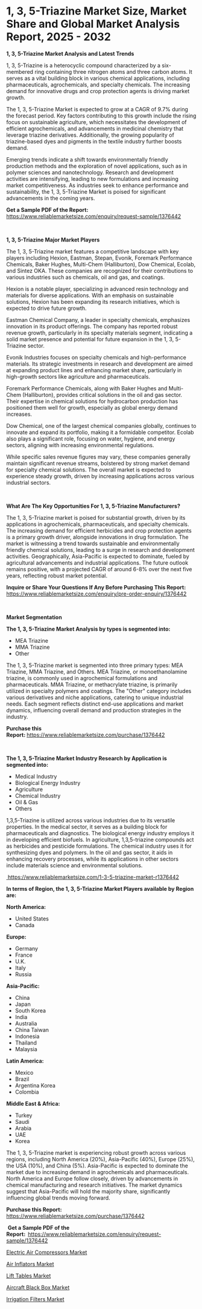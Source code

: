 <p><h1>1, 3, 5-Triazine Market Size, Market Share and Global Market Analysis Report, 2025 - 2032</h1></p><p><strong>1, 3, 5-Triazine Market Analysis and Latest Trends</strong></p>
<p><p>1, 3, 5-Triazine is a heterocyclic compound characterized by a six-membered ring containing three nitrogen atoms and three carbon atoms. It serves as a vital building block in various chemical applications, including pharmaceuticals, agrochemicals, and specialty chemicals. The increasing demand for innovative drugs and crop protection agents is driving market growth.</p><p>The 1, 3, 5-Triazine Market is expected to grow at a CAGR of 9.7% during the forecast period. Key factors contributing to this growth include the rising focus on sustainable agriculture, which necessitates the development of efficient agrochemicals, and advancements in medicinal chemistry that leverage triazine derivatives. Additionally, the growing popularity of triazine-based dyes and pigments in the textile industry further boosts demand.</p><p>Emerging trends indicate a shift towards environmentally friendly production methods and the exploration of novel applications, such as in polymer sciences and nanotechnology. Research and development activities are intensifying, leading to new formulations and increasing market competitiveness. As industries seek to enhance performance and sustainability, the 1, 3, 5-Triazine Market is poised for significant advancements in the coming years.</p></p>
<p><strong>Get a Sample PDF of the Report:&nbsp;</strong> <a href="https://www.reliablemarketsize.com/enquiry/request-sample/1376442?utm_campaign=3544&utm_medium=2&utm_source=Github&utm_content=ia&utm_term=28032025&utm_id=1-3-5-triazine">https://www.reliablemarketsize.com/enquiry/request-sample/1376442</a></p>
<p>&nbsp;</p>
<p><strong>1, 3, 5-Triazine Major Market Players</strong></p>
<p><p>The 1, 3, 5-Triazine market features a competitive landscape with key players including Hexion, Eastman, Stepan, Evonik, Foremark Performance Chemicals, Baker Hughes, Multi-Chem (Halliburton), Dow Chemical, Ecolab, and Sintez OKA. These companies are recognized for their contributions to various industries such as chemicals, oil and gas, and coatings.</p><p>Hexion is a notable player, specializing in advanced resin technology and materials for diverse applications. With an emphasis on sustainable solutions, Hexion has been expanding its research initiatives, which is expected to drive future growth. </p><p>Eastman Chemical Company, a leader in specialty chemicals, emphasizes innovation in its product offerings. The company has reported robust revenue growth, particularly in its specialty materials segment, indicating a solid market presence and potential for future expansion in the 1, 3, 5-Triazine sector.</p><p>Evonik Industries focuses on specialty chemicals and high-performance materials. Its strategic investments in research and development are aimed at expanding product lines and enhancing market share, particularly in high-growth sectors like agriculture and pharmaceuticals.</p><p>Foremark Performance Chemicals, along with Baker Hughes and Multi-Chem (Halliburton), provides critical solutions in the oil and gas sector. Their expertise in chemical solutions for hydrocarbon production has positioned them well for growth, especially as global energy demand increases.</p><p>Dow Chemical, one of the largest chemical companies globally, continues to innovate and expand its portfolio, making it a formidable competitor. Ecolab also plays a significant role, focusing on water, hygiene, and energy sectors, aligning with increasing environmental regulations.</p><p>While specific sales revenue figures may vary, these companies generally maintain significant revenue streams, bolstered by strong market demand for specialty chemical solutions. The overall market is expected to experience steady growth, driven by increasing applications across various industrial sectors.</p></p>
<p>&nbsp;</p>
<p><strong>What Are The Key Opportunities For 1, 3, 5-Triazine Manufacturers?</strong></p>
<p><p>The 1, 3, 5-Triazine market is poised for substantial growth, driven by its applications in agrochemicals, pharmaceuticals, and specialty chemicals. The increasing demand for efficient herbicides and crop protection agents is a primary growth driver, alongside innovations in drug formulation. The market is witnessing a trend towards sustainable and environmentally friendly chemical solutions, leading to a surge in research and development activities. Geographically, Asia-Pacific is expected to dominate, fueled by agricultural advancements and industrial applications. The future outlook remains positive, with a projected CAGR of around 6-8% over the next five years, reflecting robust market potential.</p></p>
<p><strong>Inquire or Share Your Questions If Any Before Purchasing This Report:</strong> <a href="https://www.reliablemarketsize.com/enquiry/pre-order-enquiry/1376442?utm_campaign=3544&utm_medium=2&utm_source=Github&utm_content=ia&utm_term=28032025&utm_id=1-3-5-triazine">https://www.reliablemarketsize.com/enquiry/pre-order-enquiry/1376442</a></p>
<p>&nbsp;</p>
<p><strong>Market Segmentation</strong></p>
<p><strong>The 1, 3, 5-Triazine Market Analysis by types is segmented into:</strong></p>
<p><ul><li>MEA Triazine</li><li>MMA Triazine</li><li>Other</li></ul></p>
<p><p>The 1, 3, 5-Triazine market is segmented into three primary types: MEA Triazine, MMA Triazine, and Others. MEA Triazine, or monoethanolamine triazine, is commonly used in agrochemical formulations and pharmaceuticals. MMA Triazine, or methacrylate triazine, is primarily utilized in specialty polymers and coatings. The "Other" category includes various derivatives and niche applications, catering to unique industrial needs. Each segment reflects distinct end-use applications and market dynamics, influencing overall demand and production strategies in the industry.</p></p>
<p><strong>Purchase this Report:&nbsp;</strong><a href="https://www.reliablemarketsize.com/purchase/1376442?utm_campaign=3544&utm_medium=2&utm_source=Github&utm_content=ia&utm_term=28032025&utm_id=1-3-5-triazine">https://www.reliablemarketsize.com/purchase/1376442</a></p>
<p>&nbsp;</p>
<p><strong>The 1, 3, 5-Triazine Market Industry Research by Application is segmented into:</strong></p>
<p><ul><li>Medical Industry</li><li>Biological Energy Industry</li><li>Agriculture</li><li>Chemical Industry</li><li>Oil & Gas</li><li>Others</li></ul></p>
<p><p>1,3,5-Triazine is utilized across various industries due to its versatile properties. In the medical sector, it serves as a building block for pharmaceuticals and diagnostics. The biological energy industry employs it in developing efficient biofuels. In agriculture, 1,3,5-triazine compounds act as herbicides and pesticide formulations. The chemical industry uses it for synthesizing dyes and polymers. In the oil and gas sector, it aids in enhancing recovery processes, while its applications in other sectors include materials science and environmental solutions.</p></p>
<p><a href="https://www.reliablemarketsize.com/1-3-5-triazine-market-r1376442?utm_campaign=3544&utm_medium=2&utm_source=Github&utm_content=ia&utm_term=28032025&utm_id=1-3-5-triazine">&nbsp;https://www.reliablemarketsize.com/1-3-5-triazine-market-r1376442</a></p>
<p><strong>In terms of Region, the 1, 3, 5-Triazine Market Players available by Region are:</strong></p>
<p>
    <p> <strong> North America: </strong>
        <ul>
            <li>United States</li>
            <li>Canada</li>
        </ul>
        </p> 
    <p> <strong> Europe: </strong>
        <ul>
            <li>Germany</li>
            <li>France</li>
            <li>U.K.</li>
            <li>Italy</li>
            <li>Russia</li>
        </ul>
        </p> 
    <p> <strong> Asia-Pacific: </strong>
        <ul>
            <li>China</li>
            <li>Japan</li>
            <li>South Korea</li>
            <li>India</li>
            <li>Australia</li>
            <li>China Taiwan</li>
            <li>Indonesia</li>
            <li>Thailand</li>
            <li>Malaysia</li>
        </ul>
        </p> 
    <p> <strong> Latin America: </strong>
        <ul>
            <li>Mexico</li>
            <li>Brazil</li>
            <li>Argentina Korea</li>
            <li>Colombia</li>
        </ul>
        </p> 
    <p> <strong> Middle East & Africa: </strong>
        <ul>
            <li>Turkey</li>
            <li>Saudi</li>
            <li>Arabia</li>
            <li>UAE</li>
            <li>Korea</li>
        </ul>
    </p>
    </p>
<p><p>The 1, 3, 5-Triazine market is experiencing robust growth across various regions, including North America (20%), Asia-Pacific (40%), Europe (25%), the USA (10%), and China (5%). Asia-Pacific is expected to dominate the market due to increasing demand in agrochemicals and pharmaceuticals. North America and Europe follow closely, driven by advancements in chemical manufacturing and research initiatives. The market dynamics suggest that Asia-Pacific will hold the majority share, significantly influencing global trends moving forward.</p></p>
<p><strong>Purchase this Report: </strong><a href="https://www.reliablemarketsize.com/purchase/1376442?utm_campaign=3544&utm_medium=2&utm_source=Github&utm_content=ia&utm_term=28032025&utm_id=1-3-5-triazine">https://www.reliablemarketsize.com/purchase/1376442</a></p>
<p>&nbsp;<strong>Get a Sample PDF of the Report:&nbsp;&nbsp;</strong><a href="https://www.reliablemarketsize.com/enquiry/request-sample/1376442?utm_campaign=3544&utm_medium=2&utm_source=Github&utm_content=ia&utm_term=28032025&utm_id=1-3-5-triazine">https://www.reliablemarketsize.com/enquiry/request-sample/1376442</a></p>
<p><strong></strong></p>
<p><p><a href="https://www.linkedin.com/pulse/electric-air-compressors-market-growth-projections-103-kyvrf?utm_campaign=3544&utm_medium=2&utm_source=Github&utm_content=ia&utm_term=28032025&utm_id=1-3-5-triazine">Electric Air Compressors Market</a></p><p><a href="https://www.linkedin.com/pulse/analyzing-air-inflators-market-revenue-worth-cagr-56-2025-6ticf?utm_campaign=3544&utm_medium=2&utm_source=Github&utm_content=ia&utm_term=28032025&utm_id=1-3-5-triazine">Air Inflators Market</a></p><p><a href="https://www.linkedin.com/pulse/lift-tables-market-analysisbased-predicted-61-cagr-growth-from-vmaaf?utm_campaign=3544&utm_medium=2&utm_source=Github&utm_content=ia&utm_term=28032025&utm_id=1-3-5-triazine">Lift Tables Market</a></p><p><a href="https://www.linkedin.com/pulse/delving-growth-market-aircraft-black-box-expected-122-fmssc?utm_campaign=3544&utm_medium=2&utm_source=Github&utm_content=ia&utm_term=28032025&utm_id=1-3-5-triazine">Aircraft Black Box Market</a></p><p><a href="https://www.linkedin.com/pulse/irrigation-filters-market-analysis-report-provides-future-ugflc?utm_campaign=3544&utm_medium=2&utm_source=Github&utm_content=ia&utm_term=28032025&utm_id=1-3-5-triazine">Irrigation Filters Market</a></p></p>